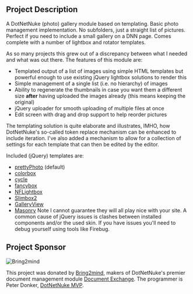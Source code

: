## Project Description
A DotNetNuke (photo) gallery module based on templating. Basic photo management implementation. No subfolders, just a straight list of pictures. Perfect if you need to include a small gallery on a DNN page. Comes complete with a number of lightbox and rotator templates.

As so many projects this grew out of a discrepancy between what I needed and what was out there. The features of this module are:
- Templated output of a list of images using simple HTML templates but powerful enough to use existing jQuery lightbox solutions to render this
- Simple management of a single list (i.e. no hierarchy) of images
- Ability to regenerate the thumbnails in case you want them a different size **after** having uploaded the images already (this means keeping the original)
- jQuery uploader for smooth uploading of multiple files at once
- Edit screen with drag and drop support to help reorder pictures

The templating solution is quite elaborate and illustrates, IMHO, how DotNetNuke's so-called token replace mechanism can be enhanced to include iteration. I've also added a mechanism to allow for a collection of settings for each template that can then be edited by the editor.

Included (jQuery) templates are:
- [prettyPhoto](http://www.no-margin-for-errors.com/projects/prettyphoto-jquery-lightbox-clone/) (default)
- [colorbox](http://designresourcebox.com/snippet/colorbox-lightbox-plugin/)
- [cycle](http://jquery.malsup.com/cycle/)
- [fancybox](http://fancybox.net/)
- [NFLightbox](http://www.notesfor.net/post/NotesForLightBox.aspx)
- [Slimbox2](http://www.digitalia.be/software/slimbox2)
- [GalleryView](http://spaceforaname.com/galleryview)
- [Masonry](http://masonry.desandro.com)
Note I cannot guarantee they will all play nice with your site. A common cause of jQuery issues is clashes between installed components and/or the used skin. If you have issues you'll need to debug yourself using tools like Firebug.

## Project Sponsor

![Bring2mind](http://www.bring2mind.net/Portals/0/images/Logo01.png)

This project was donated by [Bring2mind](http://www.bring2mind.net), makers of DotNetNuke's premier document management module [Document Exchange](http://www.bring2mind.net/DocumentExchange/Overview.aspx). The programmer is Peter Donker,  [DotNetNuke MVP](http://www.dnnsoftware.com/Community/Connect/DNN-MVP).
